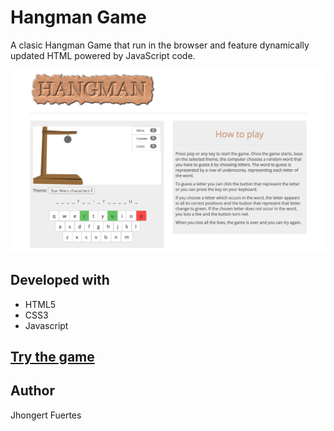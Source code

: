 # Hangman Game
A clasic Hangman Game that run in the browser and feature dynamically updated HTML powered by JavaScript code.

![Playing Hangman](https://github.com/Jhongert/hangman-game/blob/master/assets/images/hangmanPlaying.jpeg?raw=true)

## Developed with
- HTML5
- CSS3
- Javascript

## [Try the game](https://jhongert.github.io/hangman-game/)

## Author
Jhongert Fuertes
